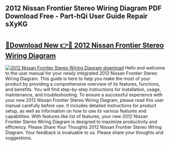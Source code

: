 ## 2012 Nissan Frontier Stereo Wiring Diagram PDF Download Free - Part-hQi User Guide Repair sXyKG

# <h2><a href="http://dfl3w5.blite.top/?on=2012+Nissan+Frontier+Stereo+Wiring+Diagram">🔗Download New 👉🔴 2012 Nissan Frontier Stereo Wiring Diagram</a></h2>

[![2012 Nissan Frontier Stereo Wiring Diagram download](https://i.imgur.com/lujVjoI.png)](http://dfl3w5.blite.top/?on=2012+Nissan+Frontier+Stereo+Wiring+Diagram)
Hello and welcome to the user manual for your newly integrated 2012 Nissan Frontier Stereo Wiring Diagram. This guide is here to help you make the most of your product by providing a comprehensive overview of its features, functions, and benefits. You will find step-by-step instructions for installation, usage, maintenance, and troubleshooting. To ensure a successful experience with your new 2012 Nissan Frontier Stereo Wiring Diagram, please read this user manual carefully before use. It includes detailed instructions for product setup, as well as information on how to use its various features and capabilities. With features like list of features, your new 2012 Nissan Frontier Stereo Wiring Diagram is designed to maximize productivity and efficiency. Please Share Your Thoughts 2012 Nissan Frontier Stereo Wiring Diagram. Your feedback is invaluable to us. Please share your thoughts and suggestions.
